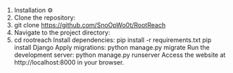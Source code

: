 1. Installation ⚙️
2. Clone the repository:
3. git clone https://github.com/SnoOpWo0t/RootReach
4. Navigate to the project directory:
5. cd rootreach
Install dependencies:
pip install -r requirements.txt
pip install Django
Apply migrations:
python manage.py migrate
Run the development server:
python manage.py runserver
Access the website at http://localhost:8000 in your browser.
